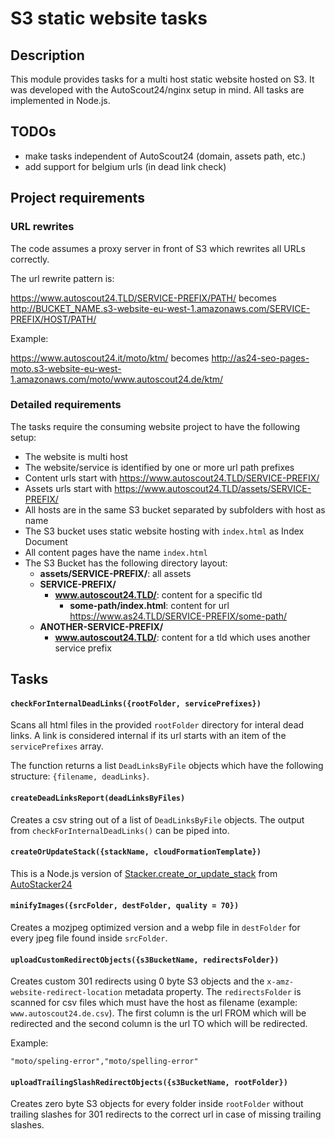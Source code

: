 # S3 static website tasks

## Description

This module provides tasks for a multi host static website hosted on S3.
It was developed with the AutoScout24/nginx setup in mind.
All tasks are implemented in Node.js.

## TODOs

- make tasks independent of AutoScout24 (domain, assets path, etc.)
- add support for belgium urls (in dead link check)

## Project requirements

### URL rewrites

The code assumes a proxy server in front of S3 which rewrites all URLs correctly.

The url rewrite pattern is:

https://www.autoscout24.TLD/SERVICE-PREFIX/PATH/
becomes
http://BUCKET_NAME.s3-website-eu-west-1.amazonaws.com/SERVICE-PREFIX/HOST/PATH/

Example:

https://www.autoscout24.it/moto/ktm/
becomes
http://as24-seo-pages-moto.s3-website-eu-west-1.amazonaws.com/moto/www.autoscout24.de/ktm/

### Detailed requirements

The tasks require the consuming website project to have the following setup:

* The website is multi host
* The website/service is identified by one or more url path prefixes
* Content urls start with https://www.autoscout24.TLD/SERVICE-PREFIX/
* Assets urls start with https://www.autoscout24.TLD/assets/SERVICE-PREFIX/
* All hosts are in the same S3 bucket separated by subfolders with host as name
* The S3 bucket uses static website hosting with `index.html` as Index Document
* All content pages have the name `index.html`
* The S3 Bucket has the following directory layout:
  * **assets/SERVICE-PREFIX/**: all assets
  * **SERVICE-PREFIX/**
    * **www.autoscout24.TLD/**: content for a specific tld
      * **some-path/index.html**: content for url https://www.as24.TLD/SERVICE-PREFIX/some-path/
  * **ANOTHER-SERVICE-PREFIX/**
    * **www.autoscout24.TLD/**: content for a tld which uses another service prefix

## Tasks

#### `checkForInternalDeadLinks({rootFolder, servicePrefixes})`

Scans all html files in the provided `rootFolder` directory for interal dead links.
A link is considered internal if its url starts with an item of the `servicePrefixes` array.

The function returns a list `DeadLinksByFile` objects which have the following structure: `{filename, deadLinks}`.

#### `createDeadLinksReport(deadLinksByFiles)`

Creates a csv string out of a list of `DeadLinksByFile` objects. The output from `checkForInternalDeadLinks()` can be piped into.

#### `createOrUpdateStack({stackName, cloudFormationTemplate})`

This is a Node.js version of [Stacker.create_or_update_stack](https://github.com/Scout24/autostacker24#create-or-update) from [AutoStacker24](https://github.com/Scout24/autostacker24)

#### `minifyImages({srcFolder, destFolder, quality = 70})`

Creates a mozjpeg optimized version and a webp file in `destFolder` for every jpeg file found inside `srcFolder`.

#### `uploadCustomRedirectObjects({s3BucketName, redirectsFolder})`

Creates custom 301 redirects using 0 byte S3 objects and the `x-amz-website-redirect-location` metadata property.
The `redirectsFolder` is scanned for csv files which must have the host as filename (example: `www.autoscout24.de.csv`).
The first column is the url FROM which will be redirected and the second column is the url TO which will be redirected.

Example:

`"moto/speling-error","moto/spelling-error"`

#### `uploadTrailingSlashRedirectObjects({s3BucketName, rootFolder})`

Creates zero byte S3 objects for every folder inside `rootFolder` without trailing slashes for 301 redirects to the correct url in case of missing trailing slashes.
